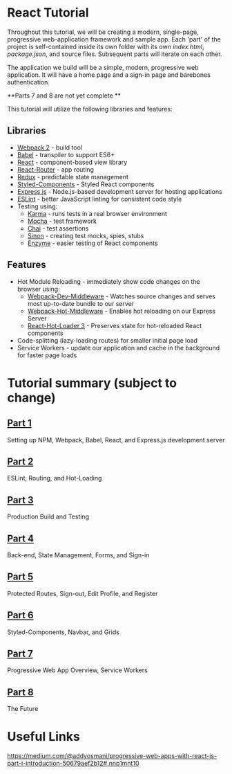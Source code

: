 # React Tutorial
Throughout this tutorial, we will be creating a modern, single-page, progressive web-application framework and sample app. Each 'part' of the project is self-contained inside its own folder with its own *index.html*, *package.json*, and source files. Subsequent parts will iterate on each other.

The application we build will be a simple, modern, progressive web application. It will have a home page and a sign-in page and barebones authentication.

**Parts 7 and 8 are not yet complete **

This tutorial will utilize the following libraries and features:

## Libraries
* [Webpack 2](https://webpack.js.org/) - build tool
* [Babel](https://babeljs.io/) - transpiler to support ES6+
* [React](https://facebook.github.io/react/) - component-based view library
* [React-Router](https://github.com/ReactTraining/react-router) - app routing
* [Redux](http://redux.js.org/) - predictable state management
* [Styled-Components](https://github.com/styled-components/styled-components) - Styled React components
* [Express.js](http://expressjs.com/) - Node.js-based development server for hosting applications
* [ESLint](http://eslint.org/) - better JavaScript linting for consistent code style
* Testing using:
    * [Karma](https://karma-runner.github.io/1.0/index.html) - runs tests in a real browser environment
    * [Mocha](https://mochajs.org/) - test framework
    * [Chai](http://chaijs.com/) - test assertions
    * [Sinon](http://sinonjs.org/) - creating test mocks, spies, stubs
    * [Enzyme](https://github.com/airbnb/enzyme) - easier testing of React components

## Features
* Hot Module Reloading - immediately show code changes on the browser using:
    * [Webpack-Dev-Middleware](https://github.com/webpack/webpack-dev-middleware) - Watches source changes and serves most up-to-date bundle to our server
    * [Webpack-Hot-Middleware](https://github.com/glenjamin/webpack-hot-middleware) - Enables hot reloading on our Express Server
    * [React-Hot-Loader 3](https://github.com/gaearon/react-hot-loader/tree/next) - Preserves state for hot-reloaded React components
* Code-splitting (lazy-loading routes) for smaller initial page load
* Service Workers - update our application and cache in the background for faster page loads

# Tutorial summary (subject to change)
## [Part 1](https://github.com/fqassem/reactTutorial/tree/master/part1)
Setting up NPM, Webpack, Babel, React, and Express.js development server

## [Part 2](https://github.com/fqassem/reactTutorial/tree/master/part2)
ESLint, Routing, and Hot-Loading

## [Part 3](https://github.com/fqassem/reactTutorial/tree/master/part3)
Production Build and Testing

## [Part 4](https://github.com/fqassem/reactTutorial/tree/master/part4)
Back-end, State Management, Forms, and Sign-in

## [Part 5](https://github.com/fqassem/reactTutorial/tree/master/part5)
Protected Routes, Sign-out, Edit Profile, and Register

## [Part 6](https://github.com/fqassem/reactTutorial/tree/master/part6)
Styled-Components, Navbar, and Grids

## [Part 7](https://github.com/fqassem/reactTutorial/tree/master/part7)
Progressive Web App Overview, Service Workers

## [Part 8](https://github.com/fqassem/reactTutorial/tree/master/part8)
The Future

# Useful Links
https://medium.com/@addyosmani/progressive-web-apps-with-react-js-part-i-introduction-50679aef2b12#.nnp1mnt10
